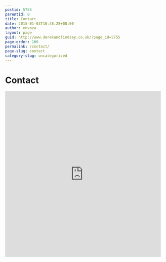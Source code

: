 ```yaml
---
postid: 5755
parentid: 0
title: Contact
date: 2015-01-03T10:48:28+00:00
author: envoza
layout: page
guid: http://www.derekandlindsay.co.uk/?page_id=5755
page-order: 100
permalink: /contact/
page-slug: contact
category-slug: uncategorized
---
```

# Contact

<iframe height="537" title="Embedded Wufoo Form" allowtransparency="true" frameborder="0" scrolling="no" style="width:100%;border:none" sandbox="allow-popups-to-escape-sandbox allow-top-navigation allow-scripts allow-popups allow-forms allow-same-origin" src="https://envoza.wufoo.com/embed/z8rhkua1rd5gwd/"> <a href="https://envoza.wufoo.com/forms/z8rhkua1rd5gwd/">Fill out my Wufoo form!</a> </iframe>